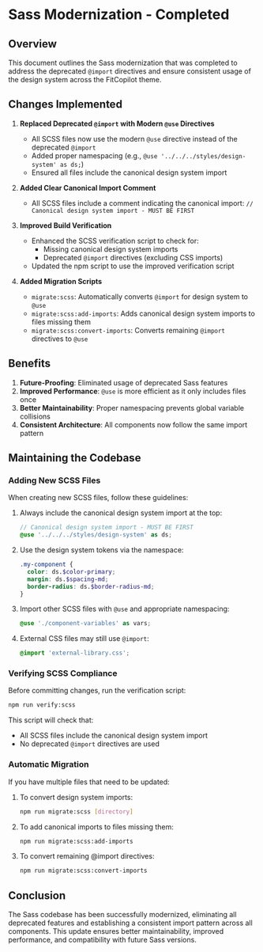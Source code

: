 # Sass Modernization - Completed

## Overview

This document outlines the Sass modernization that was completed to address the deprecated `@import` directives and ensure consistent usage of the design system across the FitCopilot theme.

## Changes Implemented

1. **Replaced Deprecated `@import` with Modern `@use` Directives**
   - All SCSS files now use the modern `@use` directive instead of the deprecated `@import`
   - Added proper namespacing (e.g., `@use '../../../styles/design-system' as ds;`)
   - Ensured all files include the canonical design system import

2. **Added Clear Canonical Import Comment**
   - All SCSS files include a comment indicating the canonical import: 
     `// Canonical design system import - MUST BE FIRST`

3. **Improved Build Verification**
   - Enhanced the SCSS verification script to check for:
     - Missing canonical design system imports
     - Deprecated `@import` directives (excluding CSS imports)
   - Updated the npm script to use the improved verification script

4. **Added Migration Scripts**
   - `migrate:scss`: Automatically converts `@import` for design system to `@use`
   - `migrate:scss:add-imports`: Adds canonical design system imports to files missing them
   - `migrate:scss:convert-imports`: Converts remaining `@import` directives to `@use`

## Benefits

1. **Future-Proofing**: Eliminated usage of deprecated Sass features
2. **Improved Performance**: `@use` is more efficient as it only includes files once
3. **Better Maintainability**: Proper namespacing prevents global variable collisions
4. **Consistent Architecture**: All components now follow the same import pattern

## Maintaining the Codebase

### Adding New SCSS Files

When creating new SCSS files, follow these guidelines:

1. Always include the canonical design system import at the top:
   ```scss
   // Canonical design system import - MUST BE FIRST
   @use '../../../styles/design-system' as ds;
   ```

2. Use the design system tokens via the namespace:
   ```scss
   .my-component {
     color: ds.$color-primary;
     margin: ds.$spacing-md;
     border-radius: ds.$border-radius-md;
   }
   ```

3. Import other SCSS files with `@use` and appropriate namespacing:
   ```scss
   @use './component-variables' as vars;
   ```

4. External CSS files may still use `@import`:
   ```scss
   @import 'external-library.css';
   ```

### Verifying SCSS Compliance

Before committing changes, run the verification script:

```bash
npm run verify:scss
```

This script will check that:
- All SCSS files include the canonical design system import
- No deprecated `@import` directives are used

### Automatic Migration

If you have multiple files that need to be updated:

1. To convert design system imports:
   ```bash
   npm run migrate:scss [directory]
   ```

2. To add canonical imports to files missing them:
   ```bash
   npm run migrate:scss:add-imports
   ```

3. To convert remaining @import directives:
   ```bash
   npm run migrate:scss:convert-imports
   ```

## Conclusion

The Sass codebase has been successfully modernized, eliminating all deprecated features and establishing a consistent import pattern across all components. This update ensures better maintainability, improved performance, and compatibility with future Sass versions. 
